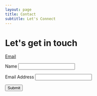 ```yaml
---
layout: page
title: Contact
subtitle: Let's Connect
---
```


# Let's get in touch

[Email](mailto:justin@justlevy.com)


<form action="https://usebasin.com/f/e6ee63bac05ce" method="POST">
<label for="Name">Name</label>
<input type="text" id="name" name="name" required>

<label for="email-address">Email Address</label>
<input type="email" id="email" name="email" required>

<button type="submit">Submit</button>
</form>